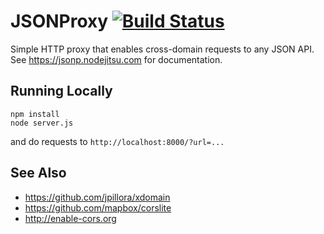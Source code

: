 # JSONProxy [![Build Status](https://travis-ci.org/afeld/jsonp.png?branch=master)](https://travis-ci.org/afeld/jsonp)

Simple HTTP proxy that enables cross-domain requests to any JSON API.  See https://jsonp.nodejitsu.com for documentation.

## Running Locally

```
npm install
node server.js
```

and do requests to `http://localhost:8000/?url=...`

## See Also

* https://github.com/jpillora/xdomain
* https://github.com/mapbox/corslite
* http://enable-cors.org
